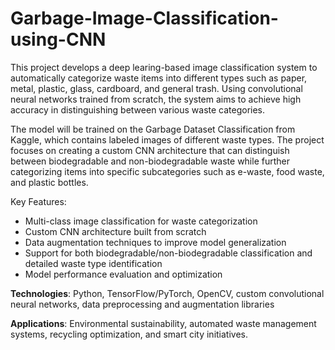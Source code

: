 # Garbage-Image-Classification-using-CNN
This project develops a deep learing-based image classification system to automatically categorize waste items into different types such as paper, metal, plastic, glass, cardboard, and general trash. Using convolutional neural networks trained from scratch, the system aims to achieve high accuracy in distinguishing between various waste categories.

The model will be trained on the Garbage Dataset Classification from Kaggle, which contains labeled images of different waste types. The project focuses on creating a custom CNN architecture that can distinguish between biodegradable and non-biodegradable waste while further categorizing items into specific subcategories such as e-waste, food waste, and plastic bottles.

Key Features:
* Multi-class image classification for waste categorization
* Custom CNN architecture built from scratch
* Data augmentation techniques to improve model generalization
* Support for both biodegradable/non-biodegradable classification and detailed waste type identification
* Model performance evaluation and optimization

**Technologies**: Python, TensorFlow/PyTorch, OpenCV, custom convolutional neural networks, data preprocessing and augmentation libraries

**Applications**: Environmental sustainability, automated waste management systems, recycling optimization, and smart city initiatives.
